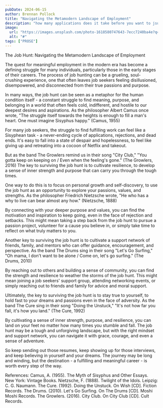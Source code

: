 ```yaml
---
pubDate: 2024-06-15
author: Brennan Pollock
title: "Navigating the Metamodern Landscape of Employment"
description: "how many applications does it take before you want to jsut give up?"
image:
  url: "https://images.unsplash.com/photo-1618580747643-7ecc7240ba4e?q=80&w=2787&auto=format&fit=crop&ixlib=rb-4.0.3&ixid=M3wxMjA3fDB8MHxwaG90by1wYWdlfHx8fGVufDB8fHx8fA%3D%3D"
  alt: "#"
tags: ["PROSE"]
---
```


The Job Hunt: Navigating the Metamodern Landscape of Employment

The quest for meaningful employment in the modern era has become a defining struggle for many individuals, particularly those in the early stages of their careers. The process of job hunting can be a grueling, soul-crushing experience, one that often leaves job seekers feeling disillusioned, disempowered, and disconnected from their true passions and purpose.

In many ways, the job hunt can be seen as a metaphor for the human condition itself - a constant struggle to find meaning, purpose, and belonging in a world that often feels cold, indifferent, and hostile to our deepest desires and aspirations. As the philosopher Albert Camus once wrote, "The struggle itself towards the heights is enough to fill a man's heart. One must imagine Sisyphus happy." (Camus, 1955)

For many job seekers, the struggle to find fulfilling work can feel like a Sisyphean task - a never-ending cycle of applications, rejections, and dead ends. It's easy to fall into a state of despair and hopelessness, to feel like giving up and retreating into a cocoon of Netflix and takeout.

But as the band The Growlers remind us in their song "City Club," "You gotta keep on keeping on / Even when the feeling's gone." (The Growlers, 2016) The key to surviving the job hunt is to cultivate resilience, to develop a sense of inner strength and purpose that can carry you through the tough times.

One way to do this is to focus on personal growth and self-discovery, to use the job hunt as an opportunity to explore your passions, values, and strengths. As the philosopher Friedrich Nietzsche wrote, "He who has a why to live can bear almost any how." (Nietzsche, 1888)

By connecting with your deeper purpose and values, you can find the motivation and inspiration to keep going, even in the face of rejection and setbacks. This might mean taking a step back from the job hunt to pursue a passion project, volunteer for a cause you believe in, or simply take time to reflect on what truly matters to you.

Another key to surviving the job hunt is to cultivate a support network of friends, family, and mentors who can offer guidance, encouragement, and perspective. As the band The Drums sing in their song "Let's Go Surfing," "Oh mama, I don't want to be alone / Come on, let's go surfing." (The Drums, 2010)

By reaching out to others and building a sense of community, you can find the strength and resilience to weather the storms of the job hunt. This might mean joining a job seekers' support group, attending networking events, or simply reaching out to friends and family for advice and moral support.

Ultimately, the key to surviving the job hunt is to stay true to yourself, to hold fast to your dreams and passions even in the face of adversity. As the band The Cure sing in their song "Doing the Unstuck," "It's not how far you fall, it's how you land." (The Cure, 1992)

By cultivating a sense of inner strength, purpose, and resilience, you can land on your feet no matter how many times you stumble and fall. The job hunt may be a tough and unforgiving landscape, but with the right mindset and support network, you can navigate it with grace, courage, and even a sense of adventure.

So keep sending out those resumes, keep showing up for those interviews, and keep believing in yourself and your dreams. The journey may be long and winding, but the destination - a fulfilling and meaningful career - is worth every step of the way.

References:
Camus, A. (1955). The Myth of Sisyphus and Other Essays. New York: Vintage Books.
Nietzsche, F. (1888). Twilight of the Idols. Leipzig: C. G. Naumann.
The Cure. (1992). Doing the Unstuck. On Wish [CD]. Fiction Records.
The Drums. (2010). Let's Go Surfing. On The Drums [CD]. Moshi Moshi Records.
The Growlers. (2016). City Club. On City Club [CD]. Cult Records.